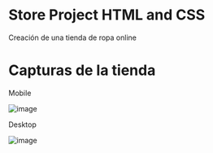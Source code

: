 # Store Project HTML and CSS
Creación de una tienda de ropa online

# Capturas de la tienda
 <p>Mobile</p>
 
![image](https://github.com/Gabriand/Store-Project---HTML-and-CSS/assets/99775987/86f40f44-fe49-494d-9d28-1f33efc0048a)

<p>Desktop</p>

![image](https://github.com/Gabriand/Store-Project---HTML-and-CSS/assets/99775987/1bcf5cfe-b778-4422-ba97-1220fb6411ed)

